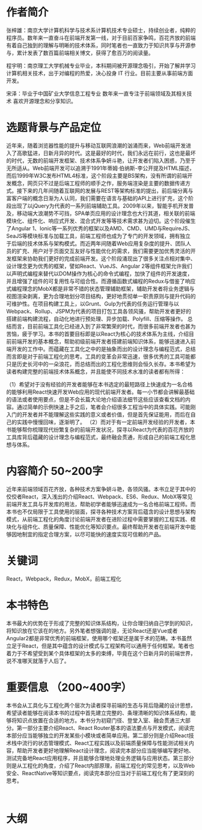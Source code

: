 ﻿

# 作者简介


张梓雄：南京大学计算机科学与技术系计算机技术专业硕士，持续创业者，纯粹的程序员。数年来一直奋斗在前端开发第一线，对于目前百家争鸣，百花齐放的前端有着自己独到的理解与明晰的技术体系，同时笔者也一直致力于知识共享与开源参与，累计发表了数百篇前端相关博文，获得了愈百万的阅读量。


程宇明：南京理工大学机械专业毕业，本科期间被开源理念吸引，开始了解并学习计算机相关技术，出于对编程的热爱，决心投身 IT 行业。目前主要从事前端方面开发。


宋泽：毕业于中国矿业大学信息工程专业 数年来一直专注于前端领域及其相关技术 喜欢开源理念和分享知识。


# 选题背景与产品定位



近年来，随着浏览器性能的提升与移动互联网浪潮的汹涌而来，Web前端开发进入了高歌猛进，日新月异的时代。这是最好的时代，我们永远在前行，这也是最坏的时代，无数的前端开发框架、技术体系争妍斗艳，让开发者们陷入困惑，乃至于无所适从。Web前端开发可以追溯于1991年蒂姆·伯纳斯-李公开提及HTML描述，而后1999年W3C发布HTML4标准，这个阶段主要是BS架构，没有所谓的前端开发概念，网页只不过是后端工程师的顺手之作，服务端渲染是主要的数据传递方式。接下来的几年间随着互联网的发展与REST等架构标准的提出，前后端分离与富客户端的概念日渐为人认同，我们需要在语言与基础的API上进行扩充，这个阶段出现了以jQuery为代表的一系列前端辅助工具。2009年以来，智能手机开发普及，移动端大浪潮势不可挡，SPA单页应用的设计理念也大行其道，相关联的前端模块化、组件化、响应式开发、混合式开发等等技术需求甚为迫切。这个阶段催生了Angular 1、Ionic等一系列优秀的框架以及AMD、CMD、UMD与RequireJS、SeaJS等模块标准与加载工具，前端工程师也成为了专门的开发领域，拥有独立于后端的技术体系与架构模式。而近两年间随着Web应用复杂度的提升、团队人员的扩充、用户对于页面交互友好与性能优化的需求，我们需要更加优秀灵活的开发框架来协助我们更好的完成前端开发。这个阶段涌现出了很多关注点相对集中、设计理念更为优秀的框架，譬如React、VueJS、Angular 2等组件框架允许我们以声明式编程来替代以DOM操作为核心的命令式编程，加快了组件的开发速度，并且增强了组件的可复用性与可组合性。而遵循函数式编程的Redux与借鉴了响应式编程理念的MobX都是非常不错的状态管理辅助框架，辅助开发者将业务逻辑与视图渲染剥离，更为合理地划分项目结构，更好地贯彻单一职责原则与提升代码的可维护性。在项目构建工具上，以Grunt、Gulp为代表的任务运行管理与以Webpack、Rollup、JSPM为代表的项目打包工具各领风骚，帮助开发者更好的搭建前端构建流程，自动化地进行预处理、异步加载、Polyfill、压缩等操作。
总结而言，目前前端工具化已经进入到了非常繁荣的时代，而很多前端开发者也甚为苦恼，疲于学习。本书的首要目标即是以React为核心的技术体系为主线，介绍目前前端开发的基本概念，帮助初级前端开发者搭建前端知识体系，能够迅速进入前端开发的工作中。而蕴藏在工具化之中的是抽象而出的设计理念与编程范式，总结而言即是对于前端工程化的思考。工具的变革会非常迅速，很多优秀的工具可能都只是历史长河中的一朵浪花，而总结而出的工程化思维则会恒久长存。本书希望为读者构建完整的前端技术体系概念，并且能使不同技术水准的读者都有所得：

（1）希望对于没有经验的开发者能够在本书选定的最短路径上快速成为一名合格的能够利用React快速开发Web应用的现代前端开发者。每一小节都会讲解最基础的语法或者使用要点，但是不会长篇大论地介绍语法细节这些应该查看文档的内容。通过简单的示例快速上手之后，笔者会介绍很多工程当中的具体实践。可能刚入门的开发者并不能理解这些实践的意义或者价值，但是首先保证能用，而后在自己的实践中慢慢回味，逐渐明了。
（2）而对于有一定前端开发经验的开发者，本书能够帮你梳理现代纷繁复杂的前端开发状况，探寻以React为代表的百花齐放的工具库背后蕴藏的设计理念与编程范式，最终融会贯通，形成自己的前端工程化思想与体系。


# 内容简介 50~200字


近年来前端领域百花齐放，各种技术方案争妍斗艳，各领风骚。本书立足于其中的佼佼者React，深入浅出的介绍React、Webpack、ES6、Redux、MobX等常见前端开发工具与开发库的用法，帮助初学者能够迅速成为一名合格前端工程师。而本书也不仅局限于工具使用的层面，探寻各种技术方案背后蕴含的设计思想与架构模式，从前端工程化的角度讨论前端开发者在进阶过程中需要掌握的工程实践、模块化与组件化、质量保障、性能优化等知识要点。最终帮助开发者在前端开发中能够因地制宜的指定合理方案，以尽可能快的速度实现可信赖的产品。


# 关键词


React，Webpack，Redux，MobX，前端工程化


# 本书特色


本书最大的优势在于形成了完整的知识体系结构，让你合理归纳自己学到的知识，将知识放在它该在的地方。另外笔者想强调的是，无论React还是Vue或者Angular2都是非常优秀的前端框架，使用哪个框架还是属于术的范畴。本书虽然立足于React，但是其中蕴含的设计模式与工程架构可以通用于任何框架。笔者也着力于不希望受到某个具体框架的太多的束缚，毕竟在这个日新月异的前端世界，说不准哪天就落于人后了。





# 重要信息 （200~400字）



本书会从工具化与工程化两个层次为读者探寻前端的生态与背后隐藏的设计思想，希望读者能够在阅读本书的过程中首先建立完整的、条理清晰的知识体系结构，能够将知识点放置在合适的地方。本书分为初窥门径、登堂入室、融会贯通三大部分。第一部分主要介绍React、React
Router基本的语法要点与开发模式，阅读完本部分应当能够独立的开发某些小模块或者简单应用。第二部分则是介绍React技术栈中流行的状态管理模式、React工程实践以及前端质量保障与性能测试相关内容，帮助开发者更好地理解React设计理念，阅读完本部分应当能够编写更好地、测试完备地React应用程序，并且能够合理地处理业务逻辑与应用状态。第三部分则是从工程化的角度，介绍了React内部原理，前端工程化的常见思考，以及Web安全、ReactNative等知识要点，阅读完本部分应当对于前端工程化有了更深刻的思考。

 
# 大纲